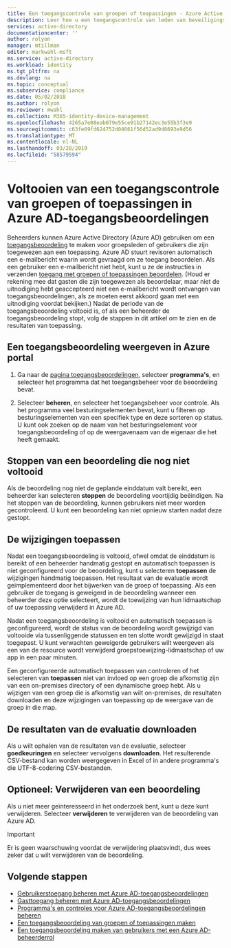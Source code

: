 ```yaml
---
title: Een toegangscontrole van groepen of toepassingen - Azure Active Directory voltooien | Microsoft Docs
description: Leer hoe u een toegangscontrole van leden van beveiligingsgroep of toegang tot toepassingen in Azure Active Directory-toegangsbeoordelingen voltooien.
services: active-directory
documentationcenter: ''
author: rolyon
manager: mtillman
editor: markwahl-msft
ms.service: active-directory
ms.workload: identity
ms.tgt_pltfrm: na
ms.devlang: na
ms.topic: conceptual
ms.subservice: compliance
ms.date: 05/02/2018
ms.author: rolyon
ms.reviewer: mwahl
ms.collection: M365-identity-device-management
ms.openlocfilehash: 4265a7e08eab079e55ce91b27142ec3e55b3f3e9
ms.sourcegitcommit: c63fe69fd624752d04661f56d52ad9d8693e9d56
ms.translationtype: MT
ms.contentlocale: nl-NL
ms.lasthandoff: 03/28/2019
ms.locfileid: "58579594"
---
```

# <a name="complete-an-access-review-of-groups-or-applications-in-azure-ad-access-reviews"></a>Voltooien van een toegangscontrole van groepen of toepassingen in Azure AD-toegangsbeoordelingen

Beheerders kunnen Azure Active Directory (Azure AD) gebruiken om een [toegangsbeoordeling](create-access-review.md) te maken voor groepsleden of gebruikers die zijn toegewezen aan een toepassing. Azure AD stuurt revisoren automatisch een e-mailbericht waarin wordt gevraagd om ze toegang beoordelen. Als een gebruiker een e-mailbericht niet hebt, kunt u ze de instructies in verzenden [toegang met groepen of toepassingen beoordelen](perform-access-review.md). (Houd er rekening mee dat gasten die zijn toegewezen als beoordelaar, maar niet de uitnodiging hebt geaccepteerd niet een e-mailbericht wordt ontvangen van toegangsbeoordelingen, als ze moeten eerst akkoord gaan met een uitnodiging voordat bekijken.) Nadat de periode van de toegangsbeoordeling voltooid is, of als een beheerder de toegangsbeoordeling stopt, volg de stappen in dit artikel om te zien en de resultaten van toepassing.

## <a name="view-an-access-review-in-the-azure-portal"></a>Een toegangsbeoordeling weergeven in Azure portal

1. Ga naar de [pagina toegangsbeoordelingen](https://portal.azure.com/#blade/Microsoft_AAD_ERM/DashboardBlade/), selecteer **programma's**, en selecteer het programma dat het toegangsbeheer voor de beoordeling bevat.

2. Selecteer **beheren**, en selecteer het toegangsbeheer voor controle. Als het programma veel besturingselementen bevat, kunt u filteren op besturingselementen van een specifiek type en deze sorteren op status. U kunt ook zoeken op de naam van het besturingselement voor toegangsbeoordeling of op de weergavenaam van de eigenaar die het heeft gemaakt. 

## <a name="stop-a-review-that-hasnt-finished"></a>Stoppen van een beoordeling die nog niet voltooid

Als de beoordeling nog niet de geplande einddatum valt bereikt, een beheerder kan selecteren **stoppen** de beoordeling voortijdig beëindigen. Na het stoppen van de beoordeling, kunnen gebruikers niet meer worden gecontroleerd. U kunt een beoordeling kan niet opnieuw starten nadat deze gestopt.

## <a name="apply-the-changes"></a>De wijzigingen toepassen 

Nadat een toegangsbeoordeling is voltooid, ofwel omdat de einddatum is bereikt of een beheerder handmatig gestopt en automatisch toepassen is niet geconfigureerd voor de beoordeling, kunt u selecteren **toepassen** de wijzigingen handmatig toepassen. Het resultaat van de evaluatie wordt geïmplementeerd door het bijwerken van de groep of toepassing. Als een gebruiker de toegang is geweigerd in de beoordeling wanneer een beheerder deze optie selecteert, wordt de toewijzing van hun lidmaatschap of uw toepassing verwijderd in Azure AD. 

Nadat een toegangsbeoordeling is voltooid en automatisch toepassen is geconfigureerd, wordt de status van de beoordeling wordt gewijzigd van voltooide via tussenliggende statussen en ten slotte wordt gewijzigd in staat toegepast. U kunt verwachten geweigerde gebruikers wilt weergeven als een van de resource wordt verwijderd groepstoewijzing-lidmaatschap of uw app in een paar minuten.

Een geconfigureerde automatisch toepassen van controleren of het selecteren van **toepassen** niet van invloed op een groep die afkomstig zijn van een on-premises directory of een dynamische groep hebt. Als u wijzigen van een groep die is afkomstig van wilt on-premises, de resultaten downloaden en deze wijzigingen van toepassing op de weergave van de groep in die map.

## <a name="download-the-results-of-the-review"></a>De resultaten van de evaluatie downloaden

Als u wilt ophalen van de resultaten van de evaluatie, selecteer **goedkeuringen** en selecteer vervolgens **downloaden**. Het resulterende CSV-bestand kan worden weergegeven in Excel of in andere programma's die UTF-8-codering CSV-bestanden.

## <a name="optional-delete-a-review"></a>Optioneel: Verwijderen van een beoordeling
Als u niet meer geïnteresseerd in het onderzoek bent, kunt u deze kunt verwijderen. Selecteer **verwijderen** te verwijderen van de beoordeling van Azure AD.

> [!IMPORTANT]
> Er is geen waarschuwing voordat de verwijdering plaatsvindt, dus wees zeker dat u wilt verwijderen van de beoordeling.
> 
> 

## <a name="next-steps"></a>Volgende stappen

- [Gebruikerstoegang beheren met Azure AD-toegangsbeoordelingen](manage-user-access-with-access-reviews.md)
- [Gasttoegang beheren met Azure AD-toegangsbeoordelingen](manage-guest-access-with-access-reviews.md)
- [Programma's en controles voor Azure AD-toegangsbeoordelingen beheren](manage-programs-controls.md)
- [Een toegangsbeoordeling van groepen of toepassingen maken](create-access-review.md)
- [Een toegangsbeoordeling maken van gebruikers met een Azure AD-beheerderrol](../privileged-identity-management/pim-how-to-start-security-review.md)
